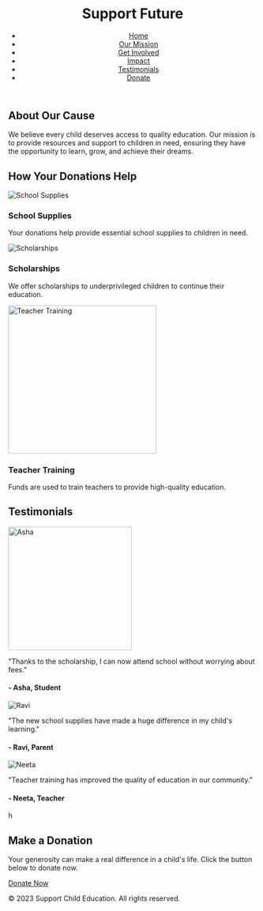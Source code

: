 <!DOCTYPE html>
<html lang="en">
<head>
    <meta charset="UTF-8">
    <meta name="viewport" content="width=device-width, initial-scale=1.0">
    <title>Support Future</title>
    <link rel="stylesheet" href="style.css">
</head>

<header>
    <h1>Support Future</h1>
    <nav>
        <ul>
            <li><a href="index.html">Home</a></li>
            <li><a href="mission.html">Our Mission</a></li>
            <li><a href="involved.html">Get Involved</a></li>
            <li><a href="#impact">Impact</a></li>
            <li><a href="#testimonials">Testimonials</a></li>
            <li><a href="#donate">Donate</a></li>
        </ul>
    </nav>
</header>

<section id="about">
    <h2>About Our Cause</h2>
    <p>We believe every child deserves access to quality education. Our mission is to provide resources and support to children in need, ensuring they have the opportunity to learn, grow, and achieve their dreams.</p>
</section>

<section id="impact">
    <h2>How Your Donations Help</h2>
    <div class="impact">
        <div>
            <img src="https://encrypted-tbn0.gstatic.com/images?q=tbn:ANd9GcRrx24SmGdWfIgViYlbpG1aMbADEF3jZvx0ww&s" alt="School Supplies">
            <h3>School Supplies</h3>
            <p>Your donations help provide essential school supplies to children in need.</p>
        </div>
        <div>
            <img src="https://encrypted-tbn0.gstatic.com/images?q=tbn:ANd9GcR1W9-u9m1yLyQzKnALPfJVKh92An3RtecmJw&s" alt="Scholarships">
            <h3>Scholarships</h3>
            <p>We offer scholarships to underprivileged children to continue their education.</p>
        </div>
        <div>
            <img src="https://media.istockphoto.com/id/1433288447/photo/we-know-the-answer-teacher.jpg?s=612x612&w=0&k=20&c=zy11ys_uUlAoTUKZVc1bTIxomQThKNOuioJWYaszKxA=" alt="Teacher Training" length="300" width="300">
            <h3>Teacher Training</h3>
            <p>Funds are used to train teachers to provide high-quality education.</p>
        </div>
    </div>
</section>

<section id="testimonials">
    <h2>Testimonials</h2>
    <div class="testimonials">
        <div>
            <img src="asha.jpeg" alt="Asha" length="200px" width="250px">
            <p>"Thanks to the scholarship, I can now attend school without worrying about fees."</p>
            <h4>- Asha, Student</h4>
        </div>
        <div>
            <img src="ravi.jpeg" alt="Ravi">
            <p>"The new school supplies have made a huge difference in my child's learning."</p>
            <h4>- Ravi, Parent</h4>
        </div>
        <div>
            <img src="nita.jpeg" alt="Neeta">
            <p>"Teacher training has improved the quality of education in our community."</p>
            <h4>- Neeta, Teacher</h4>
        </div>
    </div>
</section>h

<section id="donate">
    <h2>Make a Donation</h2>
    <p>Your generosity can make a real difference in a child's life. Click the button below to donate now.</p>
    <a href="https://donate.example.com" class="cta-button">Donate Now</a>
</section>

<footer>
    <p>&copy; 2023 Support Child Education. All rights reserved.</p>
</footer>

</body>
</html>

